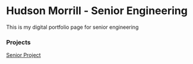 # Hudson Morrill - Senior Engineering

This is my digital portfolio page for senior engineering


### Projects
[Senior Project](seniorproject.md)
